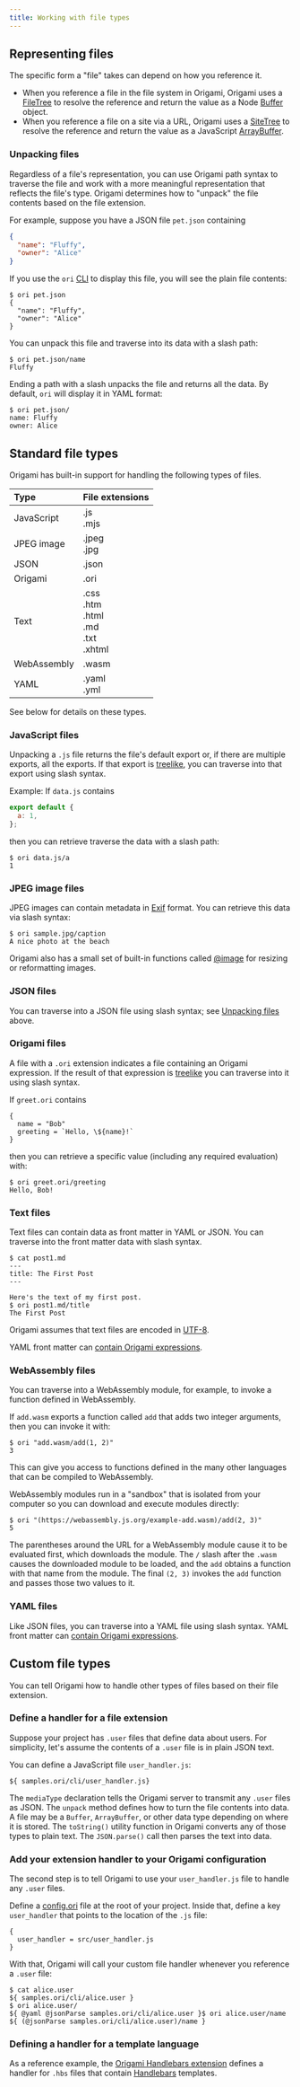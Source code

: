 ```yaml
---
title: Working with file types
---
```


## Representing files

The specific form a "file" takes can depend on how you reference it.

- When you reference a file in the file system in Origami, Origami uses a [FileTree](/async-tree/FileTree.html) to resolve the reference and return the value as a Node [Buffer](https://nodejs.org/api/buffer.html) object.
- When you reference a file on a site via a URL, Origami uses a [SiteTree](/async-tree/SiteTree.html) to resolve the reference and return the value as a JavaScript [ArrayBuffer](https://developer.mozilla.org/en-US/docs/Web/JavaScript/Reference/Global_Objects/ArrayBuffer).

### Unpacking files

Regardless of a file's representation, you can use Origami path syntax to traverse the file and work with a more meaningful representation that reflects the file's type. Origami determines how to "unpack" the file contents based on the file extension.

For example, suppose you have a JSON file `pet.json` containing

```json
{
  "name": "Fluffy",
  "owner": "Alice"
}
```

If you use the `ori` [CLI](/cli) to display this file, you will see the plain file contents:

```console
$ ori pet.json
{
  "name": "Fluffy",
  "owner": "Alice"
}
```

You can unpack this file and traverse into its data with a slash path:

```console
$ ori pet.json/name
Fluffy
```

Ending a path with a slash unpacks the file and returns all the data. By default, `ori` will display it in YAML format:

```console
$ ori pet.json/
name: Fluffy
owner: Alice
```

## Standard file types

Origami has built-in support for handling the following types of files.

| Type        | File extensions                                |
| :---------- | :--------------------------------------------- |
| JavaScript  | .js<br>.mjs                                    |
| JPEG image  | .jpeg<br>.jpg                                  |
| JSON        | .json                                          |
| Origami     | .ori                                           |
| Text        | .css<br>.htm<br>.html<br>.md<br>.txt<br>.xhtml |
| WebAssembly | .wasm                                          |
| YAML        | .yaml<br>.yml                                  |

See below for details on these types.

### JavaScript files

Unpacking a `.js` file returns the file's default export or, if there are multiple exports, all the exports. If that export is [treelike](/async-tree/treelike), you can traverse into that export using slash syntax.

Example: If `data.js` contains

```js
export default {
  a: 1,
};
```

then you can retrieve traverse the data with a slash path:

```console
$ ori data.js/a
1
```

### JPEG image files

JPEG images can contain metadata in [Exif](https://en.wikipedia.org/wiki/Exif) format. You can retrieve this data via slash syntax:

```console
$ ori sample.jpg/caption
A nice photo at the beach
```

Origami also has a small set of built-in functions called [@image](/builtins/@image.html) for resizing or reformatting images.

### JSON files

You can traverse into a JSON file using slash syntax; see [Unpacking files](#unpacking-files) above.

### Origami files

A file with a `.ori` extension indicates a file containing an Origami expression. If the result of that expression is [treelike](/async-tree/treelike) you can traverse into it using slash syntax.

If `greet.ori` contains

```
{
  name = "Bob"
  greeting = `Hello, \${name}!`
}
```

then you can retrieve a specific value (including any required evaluation) with:

```console
$ ori greet.ori/greeting
Hello, Bob!
```

### Text files

Text files can contain data as front matter in YAML or JSON. You can traverse into the front matter data with slash syntax.

```console
$ cat post1.md
---
title: The First Post
---

Here's the text of my first post.
$ ori post1.md/title
The First Post
```

Origami assumes that text files are encoded in [UTF-8](https://en.wikipedia.org/wiki/UTF-8).

YAML front matter can [contain Origami expressions](yaml.html).

### WebAssembly files

You can traverse into a WebAssembly module, for example, to invoke a function defined in WebAssembly.

If `add.wasm` exports a function called `add` that adds two integer arguments, then you can invoke it with:

```console
$ ori "add.wasm/add(1, 2)"
3
```

This can give you access to functions defined in the many other languages that can be compiled to WebAssembly.

WebAssembly modules run in a "sandbox" that is isolated from your computer so you can download and execute modules directly:

```console
$ ori "(https://webassembly.js.org/example-add.wasm)/add(2, 3)"
5
```

The parentheses around the URL for a WebAssembly module cause it to be evaluated first, which downloads the module. The `/` slash after the `.wasm` causes the downloaded module to be loaded, and the `add` obtains a function with that name from the module. The final `(2, 3)` invokes the `add` function and passes those two values to it.

### YAML files

Like JSON files, you can traverse into a YAML file using slash syntax. YAML front matter can [contain Origami expressions](yaml.html).

## Custom file types

You can tell Origami how to handle other types of files based on their file extension.

### Define a handler for a file extension

Suppose your project has `.user` files that define data about users. For simplicity, let's assume the contents of a `.user` file is in plain JSON text.

You can define a JavaScript file `user_handler.js`:

```${"js"}
${ samples.ori/cli/user_handler.js}
```

The `mediaType` declaration tells the Origami server to transmit any `.user` files as JSON. The `unpack` method defines how to turn the file contents into data. A file may be a `Buffer`, `ArrayBuffer`, or other data type depending on where it is stored. The `toString()` utility function in Origami converts any of those types to plain text. The `JSON.parse()` call then parses the text into data.

### Add your extension handler to your Origami configuration

The second step is to tell Origami to use your `user_handler.js` file to handle any `.user` files.

Define a [config.ori](/cli/config.html) file at the root of your project. Inside that, define a key `user_handler` that points to the location of the `.js` file:

```
{
  user_handler = src/user_handler.js
}
```

With that, Origami will call your custom file handler whenever you reference a `.user` file:

```console
$ cat alice.user
${ samples.ori/cli/alice.user }
$ ori alice.user/
${ @yaml @jsonParse samples.ori/cli/alice.user }$ ori alice.user/name
${ (@jsonParse samples.ori/cli/alice.user)/name }
```

### Defining a handler for a template language

As a reference example, the [Origami Handlebars extension](https://github.com/WebOrigami/extensions/tree/main/handlebars) defines a handler for `.hbs` files that contain [Handlebars](https://handlebarsjs.com) templates.
